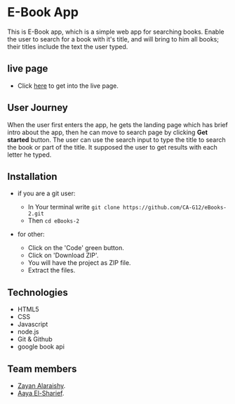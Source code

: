 # E-Book App
This is E-Book app, which is a simple web app for searching books. 
Enable the user to search for a book with it's title, and will bring 
to him all books; their titles include the text the user typed.

## live page
- Click [here](https://e-book2.herokuapp.com/) to get into the live page.

## User Journey
When the user first enters the app, he gets the landing page which has
brief intro about the app, then he can move to search page by 
clicking **Get started** button. The user can use the search input
to type the title to search the book or part of the title.
It supposed the user to get results with each letter he typed.

## Installation 
- if you are a git user:
    - In Your terminal write `git clone https://github.com/CA-G12/eBooks-2.git`
    - Then `cd eBooks-2`

- for other:
    - Click on the 'Code' green button.
    - Click on 'Download ZIP'.
    - You will have the project as ZIP file.
    - Extract the files.




## Technologies
- HTML5
- CSS
- Javascript
- node.js
- Git & Github
- google book api


## Team members
- [Zayan Alaraishy](https://github.com/Zayan-Alaraishy).
- [Aaya El-Sharief](https://github.com/Aaya-Elsharief).
